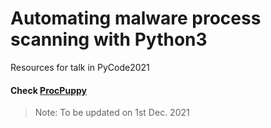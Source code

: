 # Automating malware process scanning with Python3

Resources for talk in PyCode2021

#### Check [ProcPuppy](https://github.com/Saket-Upadhyay/ProcPuppy)

> Note: To be updated on 1st Dec. 2021
